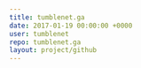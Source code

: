 ```yaml
---
title: tumblenet.ga
date: 2017-01-19 00:00:00 +0000
user: tumblenet
repo: tumblenet.ga
layout: project/github
---
```

